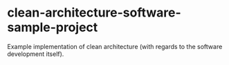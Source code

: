 # clean-architecture-software-sample-project
Example implementation of clean architecture (with regards to the software development itself). 

